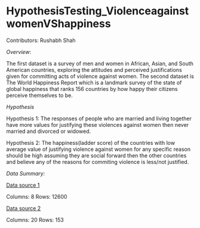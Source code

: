 # HypothesisTesting_ViolenceagainstwomenVShappiness


Contributors:
  Rushabh Shah
  

*Overview*:

The first dataset is a survey of men and women in African,
Asian, and South American countries, exploring the attitudes and perceived justifications given for committing acts of violence against women. The second dataset is The World Happiness Report which is a landmark survey of the state of global happiness that ranks 156 countries by how happy their citizens perceive themselves to be.


*Hypothesis*

Hypothesis 1: The responses of people who are married and living together have more values for justifying these violences against women then never married and divorced or widowed.

Hypothesis 2: The happiness(ladder score) of the countries with low average value of justifying violence against women for any specific reason should be high assuming they are social forward then the other countries and believe any of the reasons for commiting violence is less/not justified.


*Data Summary:*


[Data source 1](https://data.world/makeovermonday/2020w10/workspace/project-summary?agentid=makeovermonday&datasetid=2020w10)

Columns: 8
Rows: 12600

[Data source 2](https://data.world/makeovermonday/2020w19-world-happiness-report-2020)

Columns: 20
Rows: 153
